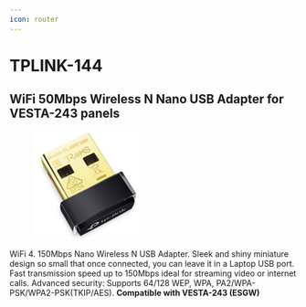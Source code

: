 ```yaml
---
icon: router
---
```


# TPLINK-144

## WiFi 50Mbps Wireless N Nano USB Adapter for VESTA-243 panels

<figure><img src="../.gitbook/assets/image (1) (1) (1) (1) (1) (1) (1) (1) (1) (1) (1) (1) (1) (1).png" alt=""><figcaption></figcaption></figure>

WiFi 4. 150Mbps Nano Wireless N USB Adapter. Sleek and shiny miniature design so small that once connected, you can leave it in a Laptop USB port. Fast transmission speed up to 150Mbps ideal for streaming video or internet calls. Advanced security: Supports 64/128 WEP, WPA, PA2/WPA-PSK/WPA2-PSK(TKIP/AES). **Compatible with VESTA-243 (ESGW)**
